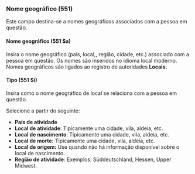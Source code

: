 ### Nome geográfico (551)
Este campo destina-se a nomes geográficos associados com a pessoa em questão.

#### Nome geográfico (551 $a)
Insira o nome geográfico (país, local,, região, cidade, etc.) associado com a pessoa em questão. Os nomes são inseridos no idioma local moderno. Nomes geográficos são ligados ao registro de autoridades **Locais.**

#### Tipo (551 $i)
Insira como o nome geográfico de local se relaciona com a pessoa em questão.

Selecione a partir do seguinte:
- **País de atividade**
- **Local de atividade**: Tipicamente uma cidade, vila, aldeia, etc.
- **Local de nascimento**: Tipicamente uma cidade, vila, aldeia, etc.
- **Local de morte:** Tipicamente uma cidade, vila, aldeia, etc.
- **Local de origem:** Use quando não há informação disponível sobre o local de nascimento.
- **Região de atividade**: Exemplos: Süddeutschland, Hessen, Upper Midwest.
